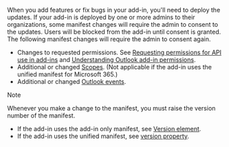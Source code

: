 When you add features or fix bugs in your add-in, you'll need to deploy the updates. If your add-in is deployed by one or more admins to their organizations, some manifest changes will require the admin to consent to the updates. Users will be blocked from the add-in until consent is granted. The following manifest changes will require the admin to consent again.

- Changes to requested permissions. See [Requesting permissions for API use in add-ins](../develop/requesting-permissions-for-api-use-in-content-and-task-pane-add-ins.md) and [Understanding Outlook add-in permissions](../outlook/understanding-outlook-add-in-permissions.md).
- Additional or changed [Scopes](/javascript/api/manifest/scopes). (Not applicable if the add-in uses the unified manifest for Microsoft 365.)
- Additional or changed [Outlook events](../outlook/autolaunch.md).

> [!NOTE]
> Whenever you make a change to the manifest, you must raise the version number of the manifest.
>
> - If the add-in uses the add-in only manifest, see [Version element](/javascript/api/manifest/version).
> - If the add-in uses the unified manifest, see [version property](/microsoftteams/platform/resources/schema/manifest-schema#version).